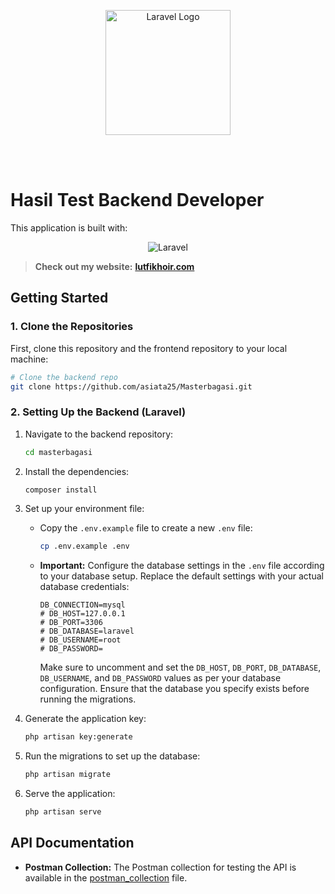 <p align="center"><a href="https://masterbagasi.com/" target="_blank"><img src="https://masterbagasi.com/_next/image?url=%2F_next%2Fstatic%2Fmedia%2Fmaster-bagasi-horizontal.16e39773.png&w=256&q=75" width="200" alt="Laravel Logo"></a></p>
<br/>
<br/>

# Hasil Test Backend Developer

This application is built with:

<p align="center">
  <img src="https://img.shields.io/badge/Laravel-11.20.0-red?style=for-the-badge&logo=laravel" alt="Laravel">
</p>

> **Check out my website:** [**lutfikhoir.com**](https://lutfikhoir.com/)

## Getting Started

### 1. Clone the Repositories

First, clone this repository and the frontend repository to your local machine:

```bash
# Clone the backend repo
git clone https://github.com/asiata25/Masterbagasi.git
```

### 2. Setting Up the Backend (Laravel)

1. Navigate to the backend repository:

    ```bash
    cd masterbagasi
    ```

2. Install the dependencies:

    ```bash
    composer install
    ```

3. Set up your environment file:

    - Copy the `.env.example` file to create a new `.env` file:

        ```bash
        cp .env.example .env
        ```

    - **Important:** Configure the database settings in the `.env` file according to your database setup. Replace the default settings with your actual database credentials:

        ```plaintext
        DB_CONNECTION=mysql
        # DB_HOST=127.0.0.1
        # DB_PORT=3306
        # DB_DATABASE=laravel
        # DB_USERNAME=root
        # DB_PASSWORD=
        ```

        Make sure to uncomment and set the `DB_HOST`, `DB_PORT`, `DB_DATABASE`, `DB_USERNAME`, and `DB_PASSWORD` values as per your database configuration. Ensure that the database you specify exists before running the migrations.

4. Generate the application key:

    ```bash
    php artisan key:generate
    ```

5. Run the migrations to set up the database:

    ```bash
    php artisan migrate
    ```

6. Serve the application:

    ```bash
    php artisan serve
    ```

## API Documentation

-   **Postman Collection:** The Postman collection for testing the API is available in the [postman_collection](docs/masterbagasi.postman_collection.json) file.
